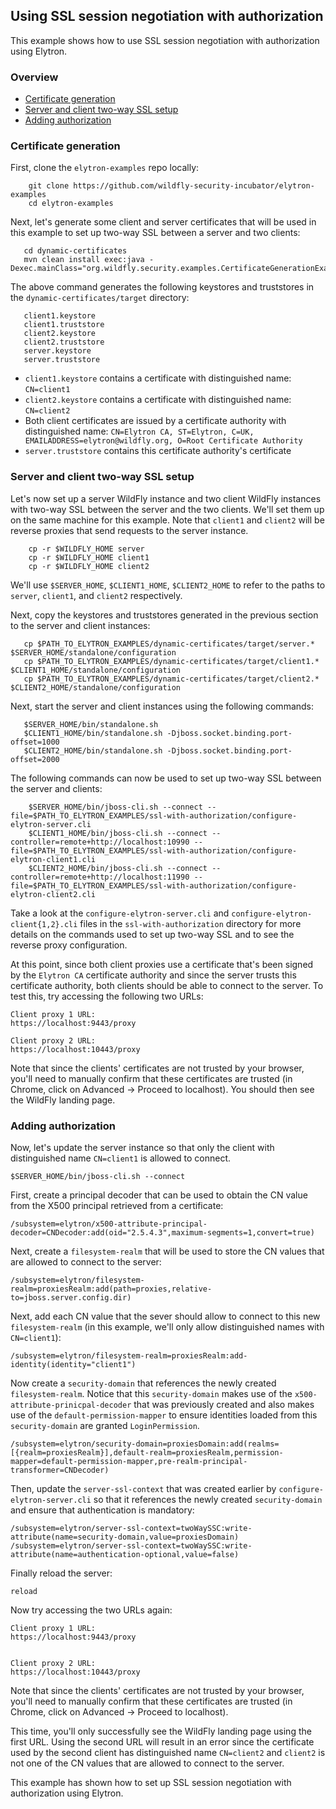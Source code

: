 ## Using SSL session negotiation with authorization

This example shows how to use SSL session negotiation with authorization using Elytron.

### Overview

* [ Certificate generation ](#certGeneration)
* [ Server and client two-way SSL setup ](#sslSetup)
* [ Adding authorization ](#addingAuthz)

<a name="certGeneration"></a>
### Certificate generation

First, clone the ```elytron-examples``` repo locally:

```
    git clone https://github.com/wildfly-security-incubator/elytron-examples
    cd elytron-examples
```

Next, let's generate some client and server certificates that will be used in this example to set up two-way SSL between
a server and two clients:

```
   cd dynamic-certificates
   mvn clean install exec:java -Dexec.mainClass="org.wildfly.security.examples.CertificateGenerationExample"
```

The above command generates the following keystores and truststores in the ```dynamic-certificates/target``` directory:

```
   client1.keystore
   client1.truststore
   client2.keystore
   client2.truststore
   server.keystore
   server.truststore
```

* ```client1.keystore``` contains a certificate with distinguished name: ```CN=client1```
* ```client2.keystore``` contains a certificate with distinguished name: ```CN=client2```
* Both client certificates are issued by a certificate authority with distinguished name: ```CN=Elytron CA, ST=Elytron, C=UK, EMAILADDRESS=elytron@wildfly.org, O=Root Certificate Authority```
* ```server.truststore``` contains this certificate authority's certificate

<a name="sslSetup"></a>
### Server and client two-way SSL setup

Let's now set up a server WildFly instance and two client WildFly instances with two-way SSL between the
server and the two clients. We'll set them up on the same machine for this example. Note that ```client1```
and ```client2``` will be reverse proxies that send requests to the server instance.

```
    cp -r $WILDFLY_HOME server
    cp -r $WILDFLY_HOME client1
    cp -r $WILDFLY_HOME client2
```

We'll use ```$SERVER_HOME```, ```$CLIENT1_HOME```, ```$CLIENT2_HOME``` to refer to the paths to ```server```,
```client1```, and ```client2``` respectively.

Next, copy the keystores and truststores generated in the previous section to the server and client instances:

```
   cp $PATH_TO_ELYTRON_EXAMPLES/dynamic-certificates/target/server.* $SERVER_HOME/standalone/configuration
   cp $PATH_TO_ELYTRON_EXAMPLES/dynamic-certificates/target/client1.* $CLIENT1_HOME/standalone/configuration
   cp $PATH_TO_ELYTRON_EXAMPLES/dynamic-certificates/target/client2.* $CLIENT2_HOME/standalone/configuration
```

Next, start the server and client instances using the following commands:
 
 ```
    $SERVER_HOME/bin/standalone.sh
    $CLIENT1_HOME/bin/standalone.sh -Djboss.socket.binding.port-offset=1000
    $CLIENT2_HOME/bin/standalone.sh -Djboss.socket.binding.port-offset=2000
 ```
 
 The following commands can now be used to set up two-way SSL between the server and clients:
 
```
    $SERVER_HOME/bin/jboss-cli.sh --connect --file=$PATH_TO_ELYTRON_EXAMPLES/ssl-with-authorization/configure-elytron-server.cli
    $CLIENT1_HOME/bin/jboss-cli.sh --connect --controller=remote+http://localhost:10990 --file=$PATH_TO_ELYTRON_EXAMPLES/ssl-with-authorization/configure-elytron-client1.cli 
    $CLIENT2_HOME/bin/jboss-cli.sh --connect --controller=remote+http://localhost:11990 --file=$PATH_TO_ELYTRON_EXAMPLES/ssl-with-authorization/configure-elytron-client2.cli 
```

Take a look at the ```configure-elytron-server.cli``` and ```configure-elytron-client{1,2}.cli``` files in the
```ssl-with-authorization``` directory for more details on the commands used to set up two-way SSL and to see the
reverse proxy configuration.  

At this point, since both client proxies use a certificate that's been signed by the ```Elytron CA``` certificate authority
and since the server trusts this certificate authority, both clients should be able to connect to the server. To test this,
try accessing the following two URLs:

```
Client proxy 1 URL:
https://localhost:9443/proxy

Client proxy 2 URL:
https://localhost:10443/proxy
```

Note that since the clients' certificates are not trusted by your browser, you'll need to manually confirm that these
certificates are trusted (in Chrome, click on Advanced -> Proceed to localhost). You should then see the WildFly
landing page.

<a name="addingAuthz"></a>
### Adding authorization

Now, let's update the server instance so that only the client with distinguished name ```CN=client1``` is allowed to
connect.

```
$SERVER_HOME/bin/jboss-cli.sh --connect
```
    
First, create a principal decoder that can be used to obtain the CN value from the X500 principal retrieved from a
certificate:

```
/subsystem=elytron/x500-attribute-principal-decoder=CNDecoder:add(oid="2.5.4.3",maximum-segments=1,convert=true)
```
    
Next, create a ```filesystem-realm``` that will be used to store the CN values that are allowed to connect to the server:

```
/subsystem=elytron/filesystem-realm=proxiesRealm:add(path=proxies,relative-to=jboss.server.config.dir)
```
    
Next, add each CN value that the sever should allow to connect to this new ```filesystem-realm``` (in this example,
we'll only allow distinguished names with ```CN=client1```):

```
/subsystem=elytron/filesystem-realm=proxiesRealm:add-identity(identity="client1")
```
    
Now create a ```security-domain``` that references the newly created ```filesystem-realm```. Notice that
this ```security-domain``` makes use of the ```x500-attribute-prinicpal-decoder``` that was previously 
created and also makes use of the ```default-permission-mapper``` to ensure identities loaded from this
```security-domain``` are granted ```LoginPermission```.

```
/subsystem=elytron/security-domain=proxiesDomain:add(realms=[{realm=proxiesRealm}],default-realm=proxiesRealm,permission-mapper=default-permission-mapper,pre-realm-principal-transformer=CNDecoder)
``` 

Then, update the ```server-ssl-context``` that was created earlier by ```configure-elytron-server.cli``` so that it
references the newly created ```security-domain``` and ensure that authentication is mandatory:

```
/subsystem=elytron/server-ssl-context=twoWaySSC:write-attribute(name=security-domain,value=proxiesDomain)
/subsystem=elytron/server-ssl-context=twoWaySSC:write-attribute(name=authentication-optional,value=false)
```    

Finally reload the server:

```
reload
```

Now try accessing the two URLs again:

```
Client proxy 1 URL:
https://localhost:9443/proxy


Client proxy 2 URL:
https://localhost:10443/proxy
```

Note that since the clients' certificates are not trusted by your browser, you'll need to manually confirm that
these certificates are trusted (in Chrome, click on Advanced -> Proceed to localhost). 

This time, you'll only successfully see the WildFly landing page using the first URL.
Using the second URL will result in an error since the certificate used by the second client has
distinguished name ```CN=client2``` and ```client2``` is not one of the CN values that are allowed to connect
to the server.


This example has shown how to set up SSL session negotiation with authorization using Elytron.